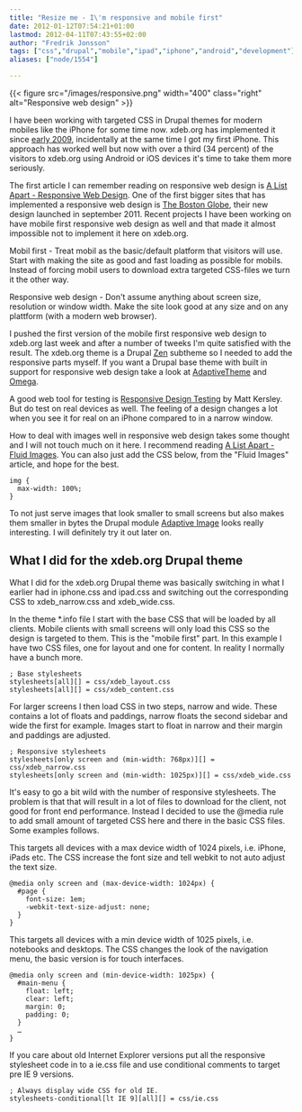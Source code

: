 ```yaml
---
title: "Resize me - I\'m responsive and mobile first"
date: 2012-01-12T07:54:21+01:00
lastmod: 2012-04-11T07:43:55+02:00
author: "Fredrik Jonsson"
tags: ["css","drupal","mobile","ipad","iphone","android","development"]
aliases: ["node/1554"]

---
```


{{< figure src="/images/responsive.png" width="400" class="right" alt="Responsive web design" >}}

I have been working with targeted CSS in Drupal themes for modern mobiles like the iPhone for some time now. xdeb.org has implemented it since [early 2009](/node/1185), incidentally at the same time I got my first iPhone. This approach has worked well but now with over a third (34 percent) of the visitors to xdeb.org using Android or iOS devices it's time to take them more seriously.

The first article I can remember reading on responsive web design is [A List Apart - Responsive Web Design](http://www.alistapart.com/articles/responsive-web-design/). One of the first bigger sites that has implemented a responsive web design is [The Boston Globe](http://www.bostonglobe.com/), their new design launched in september 2011. Recent projects I have been working on have mobile first responsive web design as well and that made it almost impossible not to implement it here on xdeb.org.

Mobil first - Treat mobil as the basic/default platform that visitors will use. Start with making the site as good and fast loading as possible for mobils. Instead of forcing mobil users to download extra targeted CSS-files we turn it the other way.

Responsive web design - Don't assume anything about screen size, resolution or window width. Make the site look good at any size and on any plattform (with a modern web browser).

I pushed the first version of the mobile first responsive web design to xdeb.org last week and after a number of tweeks I'm quite satisfied with the result. The xdeb.org theme is a Drupal [Zen](http://drupal.org/project/zen) subtheme so I needed to add the responsive parts myself. If you want a Drupal base theme with built in support for responsive web design take a look at [AdaptiveTheme](http://drupal.org/project/adaptivetheme) and [Omega](http://drupal.org/project/omega).

A good web tool for testing is [Responsive Design Testing](http://mattkersley.com/responsive/) by Matt Kersley. But do test on real devices as well. The feeling of a design changes a lot when you see it for real on an iPhone compared to in a narrow window.

How to deal with images well in responsive web design takes some thought and I will not touch much on it here. I recommend reading [A List Apart - Fluid Images](http://www.alistapart.com/articles/fluid-images/). You can also just add the CSS below, from the "Fluid Images" article, and hope for the best.

~~~~
img {
  max-width: 100%;
}
~~~~

To not just serve images that look smaller to small screens but also makes them smaller in bytes the Drupal module [Adaptive Image](https://drupal.org/project/adaptive_image) looks really interesting. I will definitely try it out later on.

## What I did for the xdeb.org Drupal theme

What I did for the xdeb.org Drupal theme was basically switching in what I earlier had in iphone.css and ipad.css and switching out the corresponding CSS to xdeb_narrow.css and xdeb_wide.css.

In the theme *.info file I start with the base CSS that will be loaded by all clients. Mobile clients with small screens will only load this CSS so the design is targeted to them. This is the "mobile first" part. In this example I have two CSS files, one for layout and one for content. In reality I normally have a bunch more.

~~~~
; Base stylesheets
stylesheets[all][] = css/xdeb_layout.css
stylesheets[all][] = css/xdeb_content.css
~~~~

For larger screens I then load CSS in two steps, narrow and wide. These contains a lot of floats and paddings, narrow floats the second sidebar and wide the first for example. Images start to float in narrow and their margin and paddings are adjusted.

~~~~
; Responsive stylesheets
stylesheets[only screen and (min-width: 768px)][] = css/xdeb_narrow.css
stylesheets[only screen and (min-width: 1025px)][] = css/xdeb_wide.css
~~~~

It's easy to go a bit wild with the number of responsive stylesheets. The problem is that that will result in a lot of files to download for the client, not good for front end performance. Instead I decided to use the @media rule to add small amount of targeted CSS here and there in the basic CSS files. Some examples follows.

This targets all devices with a max device width of 1024 pixels, i.e. iPhone, iPads etc. The CSS increase the font size and tell webkit to not auto adjust the text size.

~~~~
@media only screen and (max-device-width: 1024px) {
  #page {
    font-size: 1em;
    -webkit-text-size-adjust: none;
  }
}
~~~~


This targets all devices with a min device width of 1025 pixels, i.e. notebooks and desktops. The CSS changes the look of the navigation menu, the basic version is for touch interfaces.

~~~~
@media only screen and (min-device-width: 1025px) {
  #main-menu {
    float: left;
    clear: left;
    margin: 0;
    padding: 0;
  }
  …
}
~~~~

If you care about old Internet Explorer versions put all the responsive stylesheet code in to a ie.css file and use conditional comments to target pre IE 9 versions.

~~~~
; Always display wide CSS for old IE.
stylesheets-conditional[lt IE 9][all][] = css/ie.css
~~~~



